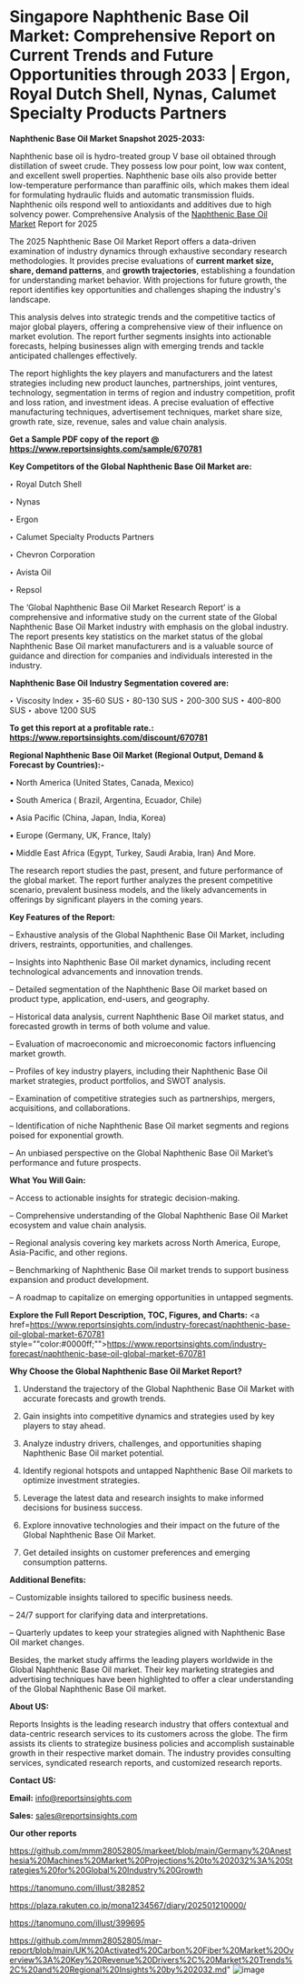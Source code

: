 # Singapore Naphthenic Base Oil Market: Comprehensive Report on Current Trends and Future Opportunities through 2033 | Ergon, Royal Dutch Shell, Nynas, Calumet Specialty Products Partners

<strong>Naphthenic Base Oil Market Snapshot 2025-2033:</strong>

Naphthenic base oil is hydro-treated group V base oil obtained through distillation of sweet crude. They possess low pour point, low wax content, and excellent swell properties. Naphthenic base oils also provide better low-temperature performance than paraffinic oils, which makes them ideal for formulating hydraulic fluids and automatic transmission fluids. Naphthenic oils respond well to antioxidants and additives due to high solvency power. Comprehensive Analysis of the <a href=https://www.reportsinsights.com/sample/670781>Naphthenic Base Oil Market</a> Report for 2025

The 2025 Naphthenic Base Oil Market Report offers a data-driven examination of industry dynamics through exhaustive secondary research methodologies. It provides precise evaluations of <strong>current market size, share, demand patterns</strong>, and <strong>growth trajectories</strong>, establishing a foundation for understanding market behavior. With projections for future growth, the report identifies key opportunities and challenges shaping the industry's landscape.

This analysis delves into strategic trends and the competitive tactics of major global players, offering a comprehensive view of their influence on market evolution. The report further segments insights into actionable forecasts, helping businesses align with emerging trends and tackle anticipated challenges effectively.

The report highlights the key players and manufacturers and the latest strategies including new product launches, partnerships, joint ventures, technology, segmentation in terms of region and industry competition, profit and loss ration, and investment ideas. A precise evaluation of effective manufacturing techniques, advertisement techniques, market share size, growth rate, size, revenue, sales and value chain analysis.

<strong>Get a Sample PDF copy of the report @ <a href=https://www.reportsinsights.com/sample/670781 style=color:#0000ff;>https://www.reportsinsights.com/sample/670781</a></strong>

<strong>Key Competitors of the Global Naphthenic Base Oil Market are:</strong>

‣ Royal Dutch Shell

‣ Nynas

‣ Ergon

‣ Calumet Specialty Products Partners

‣ Chevron Corporation

‣ Avista Oil

‣ Repsol

The ‘Global Naphthenic Base Oil Market Research Report’ is a comprehensive and informative study on the current state of the Global Naphthenic Base Oil Market industry with emphasis on the global industry. The report presents key statistics on the market status of the global Naphthenic Base Oil market manufacturers and is a valuable source of guidance and direction for companies and individuals interested in the industry.

<strong>Naphthenic Base Oil Industry Segmentation covered are:</strong>

‣ Viscosity Index
‣ 35-60 SUS
‣ 80-130 SUS
‣ 200-300 SUS
‣ 400-800 SUS
‣ above 1200 SUS

<strong>To get this report at a profitable rate.: <a href=https://www.reportsinsights.com/discount/670781 style=color:#0000ff;>https://www.reportsinsights.com/discount/670781</a></strong>

<strong>Regional Naphthenic Base Oil Market (Regional Output, Demand &amp; Forecast by Countries):-</strong>

• North America (United States, Canada, Mexico)

• South America ( Brazil, Argentina, Ecuador, Chile)

• Asia Pacific (China, Japan, India, Korea)

• Europe (Germany, UK, France, Italy)

• Middle East Africa (Egypt, Turkey, Saudi Arabia, Iran) And More.

The research report studies the past, present, and future performance of the global market. The report further analyzes the present competitive scenario, prevalent business models, and the likely advancements in offerings by significant players in the coming years.

<strong>Key Features of the Report:</strong>

– Exhaustive analysis of the Global Naphthenic Base Oil Market, including drivers, restraints, opportunities, and challenges.

– Insights into Naphthenic Base Oil market dynamics, including recent technological advancements and innovation trends.

– Detailed segmentation of the Naphthenic Base Oil market based on product type, application, end-users, and geography.

– Historical data analysis, current Naphthenic Base Oil market status, and forecasted growth in terms of both volume and value.

– Evaluation of macroeconomic and microeconomic factors influencing market growth.

– Profiles of key industry players, including their Naphthenic Base Oil market strategies, product portfolios, and SWOT analysis.

– Examination of competitive strategies such as partnerships, mergers, acquisitions, and collaborations.

– Identification of niche Naphthenic Base Oil market segments and regions poised for exponential growth.

– An unbiased perspective on the Global Naphthenic Base Oil Market’s performance and future prospects.

<strong>What You Will Gain:</strong>

– Access to actionable insights for strategic decision-making.

– Comprehensive understanding of the Global Naphthenic Base Oil Market ecosystem and value chain analysis.

– Regional analysis covering key markets across North America, Europe, Asia-Pacific, and other regions.

– Benchmarking of Naphthenic Base Oil market trends to support business expansion and product development.

– A roadmap to capitalize on emerging opportunities in untapped segments.

<strong>Explore the Full Report Description, TOC, Figures, and Charts:</strong>
<a href=https://www.reportsinsights.com/industry-forecast/naphthenic-base-oil-global-market-670781 style=""color:#0000ff;"">https://www.reportsinsights.com/industry-forecast/naphthenic-base-oil-global-market-670781</a>

<strong>Why Choose the Global Naphthenic Base Oil Market Report?</strong>

1. Understand the trajectory of the Global Naphthenic Base Oil Market with accurate forecasts and growth trends.

2. Gain insights into competitive dynamics and strategies used by key players to stay ahead.

3. Analyze industry drivers, challenges, and opportunities shaping Naphthenic Base Oil market potential.

4. Identify regional hotspots and untapped Naphthenic Base Oil markets to optimize investment strategies.

5. Leverage the latest data and research insights to make informed decisions for business success.

6. Explore innovative technologies and their impact on the future of the Global Naphthenic Base Oil Market.

7. Get detailed insights on customer preferences and emerging consumption patterns.

<strong>Additional Benefits:</strong>

– Customizable insights tailored to specific business needs.

– 24/7 support for clarifying data and interpretations.

– Quarterly updates to keep your strategies aligned with Naphthenic Base Oil market changes.

Besides, the market study affirms the leading players worldwide in the Global Naphthenic Base Oil market. Their key marketing strategies and advertising techniques have been highlighted to offer a clear understanding of the Global Naphthenic Base Oil market.

<strong><strong>About US</strong>:</strong>

Reports Insights is the leading research industry that offers contextual and data-centric research services to its customers across the globe. The firm assists its clients to strategize business policies and accomplish sustainable growth in their respective market domain. The industry provides consulting services, syndicated research reports, and customized research reports.

<strong>Contact US:</strong>

<p class=><b>Email:</b> <a href=mailto:info@reportsinsights.com>info@reportsinsights.com</a></p>
<p class=><b>Sales:</b> <a href=mailto:sales@reportsinsights.com>sales@reportsinsights.com</a></p>

<strong>Our other reports</strong>

<a href=https://github.com/mmm28052805/markeet/blob/main/Germany%20Anesthesia%20Machines%20Market%20Projections%20to%202032%3A%20Strategies%20for%20Global%20Industry%20Growth>https://github.com/mmm28052805/markeet/blob/main/Germany%20Anesthesia%20Machines%20Market%20Projections%20to%202032%3A%20Strategies%20for%20Global%20Industry%20Growth</a>

<a href=https://tanomuno.com/illust/382852>https://tanomuno.com/illust/382852</a>

<a href=https://plaza.rakuten.co.jp/mona1234567/diary/202501210000/>https://plaza.rakuten.co.jp/mona1234567/diary/202501210000/</a>

<a href=https://tanomuno.com/illust/399695>https://tanomuno.com/illust/399695</a>

<a href=https://github.com/mmm28052805/mar-report/blob/main/UK%20Activated%20Carbon%20Fiber%20Market%20Overview%3A%20Key%20Revenue%20Drivers%2C%20Market%20Trends%2C%20and%20Regional%20Insights%20by%202032.md>https://github.com/mmm28052805/mar-report/blob/main/UK%20Activated%20Carbon%20Fiber%20Market%20Overview%3A%20Key%20Revenue%20Drivers%2C%20Market%20Trends%2C%20and%20Regional%20Insights%20by%202032.md</a>"
![image](https://github.com/user-attachments/assets/92df841b-072e-4c20-afaf-1cbd9046022e)

